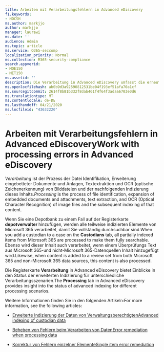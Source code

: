 ```yaml
---
title: Arbeiten mit Verarbeitungsfehlern in Advanced eDiscovery
f1.keywords:
- NOCSH
ms.author: markjjo
author: markjjo
manager: laurawi
ms.date: ''
audience: Admin
ms.topic: article
ms.service: O365-seccomp
localization_priority: Normal
ms.collection: M365-security-compliance
search.appverid:
- MOE150
- MET150
ms.assetid: ''
description: Die Verarbeitung in Advanced eDiscovery umfasst die erneute Indizierung von Depotdaten, die Erweiterung eingebetteter Dokumente und Anlagen sowie OCR. Die Verarbeitung umfasst auch die Korrektur von Indizierungs Fehlern.
ms.openlocfilehash: ab0b9d3a92590812531be04f193ef51afa70a1cf
ms.sourcegitcommit: 2614f8b81b332f8dab461f4f64f3adaa6703e0d6
ms.translationtype: MT
ms.contentlocale: de-DE
ms.lasthandoff: 04/21/2020
ms.locfileid: "43632220"
---
```

# <a name="work-with-processing-errors-in-advanced-ediscovery"></a><span data-ttu-id="9c1d4-104">Arbeiten mit Verarbeitungsfehlern in Advanced eDiscovery</span><span class="sxs-lookup"><span data-stu-id="9c1d4-104">Work with processing errors in Advanced eDiscovery</span></span>

<span data-ttu-id="9c1d4-105">*Verarbeitung* ist der Prozess der Datei Identifikation, Erweiterung eingebetteter Dokumente und Anlagen, Textextraktion und OCR (optische Zeichenerkennung) von Bilddateien und der nachfolgenden Indizierung dieses Inhalts.</span><span class="sxs-lookup"><span data-stu-id="9c1d4-105">*Processing* is the process of file identification, expansion of embedded documents and attachments, text extraction, and OCR (Optical Character Recognition) of image files and the subsequent indexing of that content.</span></span>  

<span data-ttu-id="9c1d4-106">Wenn Sie eine Depotbank zu einem Fall auf der Registerkarte **depotverwalter** hinzufügen, werden alle teilweise indizierten Elemente von Microsoft 365 verarbeitet, damit Sie vollständig durchsuchbar sind.</span><span class="sxs-lookup"><span data-stu-id="9c1d4-106">When you add a custodian to a case on the **Custodians** tab, all partially indexed items from Microsoft 365 are processed to make them fully searchable.</span></span> <span data-ttu-id="9c1d4-107">Ebenso wird dieser Inhalt auch verarbeitet, wenn einem Überprüfungs Text aus Microsoft 365-und nicht-Microsoft 365-Datenquellen Inhalt hinzugefügt wird.</span><span class="sxs-lookup"><span data-stu-id="9c1d4-107">Likewise, when content is added to a review set from both Microsoft 365 and non-Microsoft 365 data sources, this content is also processed.</span></span>

<span data-ttu-id="9c1d4-108">Die Registerkarte **Verarbeitung** in Advanced eDiscovery bietet Einblicke in den Status der erweiterten Indizierung für unterschiedliche Verarbeitungsszenarien.</span><span class="sxs-lookup"><span data-stu-id="9c1d4-108">The **Processing** tab in Advanced eDiscovery provides insight into the status of advanced indexing for different processing scenarios.</span></span>

<span data-ttu-id="9c1d4-109">Weitere Informationen finden Sie in den folgenden Artikeln:</span><span class="sxs-lookup"><span data-stu-id="9c1d4-109">For more information, see the following articles:</span></span>

- [<span data-ttu-id="9c1d4-110">Erweiterte Indizierung der Daten von Verwaltungsberechtigten</span><span class="sxs-lookup"><span data-stu-id="9c1d4-110">Advanced indexing of custodian data</span></span>](indexing-custodian-data.md)

- [<span data-ttu-id="9c1d4-111">Beheben von Fehlern beim Verarbeiten von Daten</span><span class="sxs-lookup"><span data-stu-id="9c1d4-111">Error remediation when processing data</span></span>](error-remediation.md)

- [<span data-ttu-id="9c1d4-112">Korrektur von Fehlern einzelner Elemente</span><span class="sxs-lookup"><span data-stu-id="9c1d4-112">Single item error remediation</span></span>](single-item-error-remediation.md)
